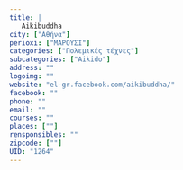 ```yaml
---
title: |
   Aikibuddha
city: ["Αθήνα"]
perioxi: ["ΜΑΡΟΥΣΙ"]
categories: ["Πολεμικές τέχνες"]
subcategories: ["Aikido"]
address: ""
logoimg: ""
website: "el-gr.facebook.com/aikibuddha/"
facebook: ""
phone: ""
email: ""
courses: ""
places: [""]
rensponsibles: ""
zipcode: [""]
UID: "1264"
---
```




